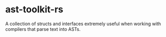 # ast-toolkit-rs
A collection of structs and interfaces extremely useful when working with compilers that parse text into ASTs.
